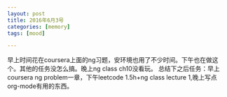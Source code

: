 ```yaml
---
layout: post
title: 2016年6月3号
categories: [memory]
tags: [mood]

---
```


早上时间花在coursera上面的ng习题，安环境也用了不少时间。下午也在做这个。其他的任务没怎么搞。晚上ng class ch10没看玩。
总结下之后任务：早上coursera ng problem一章，下午leetcode 1.5h+ng class lecture 1,晚上写点org-mode有用的东西。
